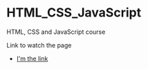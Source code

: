 # HTML_CSS_JavaScript
HTML, CSS and JavaScript course 

Link to watch the page
- [I'm the link](https://luiscorrea1.github.io/HTML_CSS_JavaScript-/module02-solution/index.html)


